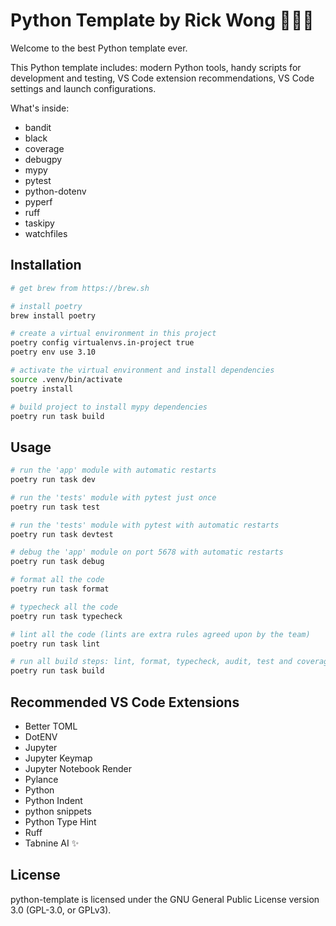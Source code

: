 # Python Template by Rick Wong 🙋🏻‍♂️

Welcome to the best Python template ever.

This Python template includes: modern Python tools, handy scripts for development and testing, VS Code extension recommendations, VS Code settings and launch configurations.

What's inside:

- bandit
- black
- coverage
- debugpy
- mypy
- pytest
- python-dotenv
- pyperf
- ruff
- taskipy
- watchfiles

## Installation

```sh
# get brew from https://brew.sh

# install poetry
brew install poetry

# create a virtual environment in this project
poetry config virtualenvs.in-project true
poetry env use 3.10

# activate the virtual environment and install dependencies
source .venv/bin/activate
poetry install

# build project to install mypy dependencies
poetry run task build
```

## Usage

```sh
# run the 'app' module with automatic restarts
poetry run task dev

# run the 'tests' module with pytest just once
poetry run task test

# run the 'tests' module with pytest with automatic restarts
poetry run task devtest

# debug the 'app' module on port 5678 with automatic restarts
poetry run task debug

# format all the code
poetry run task format

# typecheck all the code
poetry run task typecheck

# lint all the code (lints are extra rules agreed upon by the team)
poetry run task lint

# run all build steps: lint, format, typecheck, audit, test and coverage
poetry run task build
```

## Recommended VS Code Extensions

- Better TOML
- DotENV
- Jupyter
- Jupyter Keymap
- Jupyter Notebook Render
- Pylance
- Python
- Python Indent
- python snippets
- Python Type Hint
- Ruff
- Tabnine AI ✨

## License

python-template is licensed under the GNU General Public License version 3.0 (GPL-3.0, or GPLv3).
